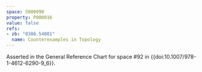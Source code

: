 ```yaml
---
space: S000090
property: P000016
value: false
refs:
- zb: "0386.54001"
  name: Counterexamples in Topology
---
```


Asserted in the General Reference Chart for space #92 in
{{doi:10.1007/978-1-4612-6290-9_6}}.
